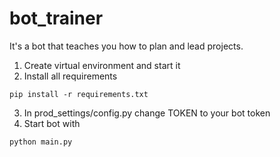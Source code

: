 # bot_trainer
It's a bot that teaches you how to plan and lead projects.

1. Create virtual environment and start it
2. Install all requirements

`pip install -r requirements.txt`

3. In prod_settings/config.py change TOKEN to your bot token
4. Start bot with

`python main.py`

